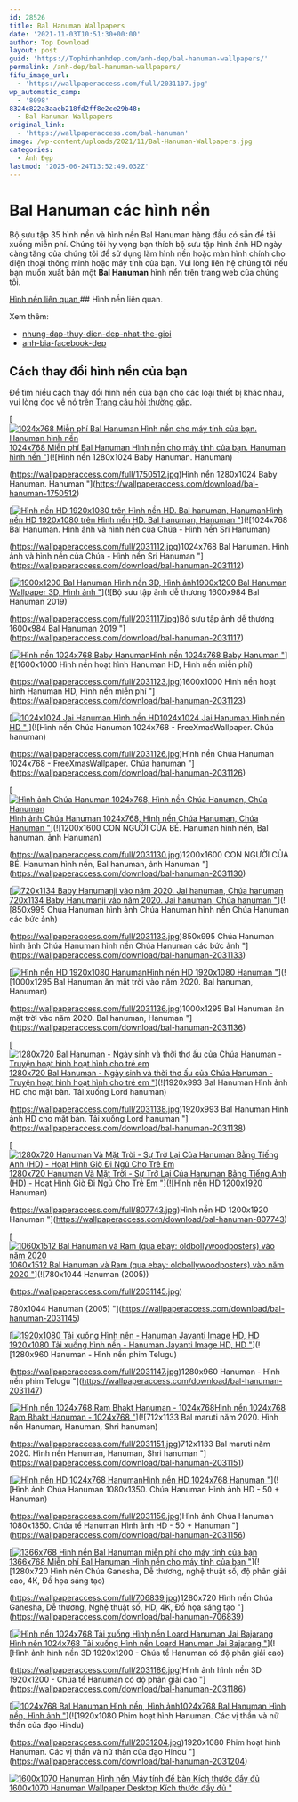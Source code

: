 ```yaml
---
id: 28526
title: Bal Hanuman Wallpapers
date: '2021-11-03T10:51:30+00:00'
author: Top Download
layout: post
guid: 'https://Tophinhanhdep.com/anh-dep/bal-hanuman-wallpapers/'
permalink: /anh-dep/bal-hanuman-wallpapers/
fifu_image_url:
  - 'https://wallpaperaccess.com/full/2031107.jpg'
wp_automatic_camp:
  - '8098'
8324c822a3aaeb218fd2ff8e2ce29b48:
  - Bal Hanuman Wallpapers
original_link:
  - 'https://wallpaperaccess.com/bal-hanuman'
image: /wp-content/uploads/2021/11/Bal-Hanuman-Wallpapers.jpg
categories:
  - Ảnh Đẹp
lastmod: '2025-06-24T13:52:49.032Z'
---
```

# Bal Hanuman các hình nền

Bộ sưu tập 35 hình nền và hình nền Bal Hanuman hàng đầu có sẵn để tải xuống miễn phí. Chúng tôi hy vọng bạn thích bộ sưu tập hình ảnh HD ngày càng tăng của chúng tôi để sử dụng làm hình nền hoặc màn hình chính cho điện thoại thông minh hoặc máy tính của bạn. Vui lòng liên hệ chúng tôi nếu bạn muốn xuất bản một **Bal Hanuman** hình nền trên trang web của chúng tôi.

[Hình nền liên quan ](#related) ## Hình nền liên quan.

   
 Xem thêm:

   
- [nhung-dap-thuy-dien-dep-nhat-the-gioi](https://tophinhanhdep.com/anh-dep/nhung-dap-thuy-dien-dep-nhat-the-gioi/)
- [anh-bia-facebook-dep](https://tophinhanhdep.com/anh-bia/anh-bia-facebook-dep/)

## Cách thay đổi hình nền của bạn

Để tìm hiểu cách thay đổi hình nền của bạn cho các loại thiết bị khác nhau, vui lòng đọc về nó trên [Trang câu hỏi thường gặp](https://tophinhanhdep.com/faq/).

  
[[![1024x768 Miễn phí Bal Hanuman Hình nền cho máy tính của bạn.  Hanuman hình nền](https://wallpaperaccess.com/full/2031107.jpg)1024x768 Miễn phí Bal Hanuman Hình nền cho máy tính của bạn. Hanuman hình nền "](https://wallpaperaccess.com/download/bal-hanuman-2031107)](![Hình nền 1280x1024 Baby Hanuman.  Hanuman)

(https://wallpaperaccess.com/full/1750512.jpg)Hình nền 1280x1024 Baby Hanuman. Hanuman "](https://wallpaperaccess.com/download/bal-hanuman-1750512)

[[![Hình nền HD 1920x1080 trên Hình nền HD.  Bal hanuman, Hanuman](https://wallpaperaccess.com/full/2031109.jpg)Hình nền HD 1920x1080 trên Hình nền HD. Bal hanuman, Hanuman "](https://wallpaperaccess.com/download/bal-hanuman-2031109)](![1024x768 Bal Hanuman.  Hình ảnh và hình nền của Chúa - Hình nền Sri Hanuman)

(https://wallpaperaccess.com/full/2031112.jpg)1024x768 Bal Hanuman. Hình ảnh và hình nền của Chúa - Hình nền Sri Hanuman "](https://wallpaperaccess.com/download/bal-hanuman-2031112)

[[![1900x1200 Bal Hanuman Hình nền 3D, Hình ảnh](https://wallpaperaccess.com/full/2031116.jpg)1900x1200 Bal Hanuman Wallpaper 3D, Hình ảnh "](https://wallpaperaccess.com/download/bal-hanuman-2031116)](![Bộ sưu tập ảnh dễ thương 1600x984 Bal Hanuman 2019)

(https://wallpaperaccess.com/full/2031117.jpg)Bộ sưu tập ảnh dễ thương 1600x984 Bal Hanuman 2019 "](https://wallpaperaccess.com/download/bal-hanuman-2031117)

[[![Hình nền 1024x768 Baby Hanuman](https://wallpaperaccess.com/full/2031122.jpg)Hình nền 1024x768 Baby Hanuman "](https://wallpaperaccess.com/download/bal-hanuman-2031122)](![1600x1000 Hình nền hoạt hình Hanuman HD, Hình nền miễn phí)

(https://wallpaperaccess.com/full/2031123.jpg)1600x1000 Hình nền hoạt hình Hanuman HD, Hình nền miễn phí "](https://wallpaperaccess.com/download/bal-hanuman-2031123)

[[![1024x1024 Jai Hanuman Hình nền HD](https://wallpaperaccess.com/full/2031124.jpg)1024x1024 Jai Hanuman Hình nền HD " ](https://wallpaperaccess.com/download/bal-hanuman-2031124)](![Hình nền Chúa Hanuman 1024x768 - FreeXmasWallpaper.  Chúa hanuman)

(https://wallpaperaccess.com/full/2031126.jpg)Hình nền Chúa Hanuman 1024x768 - FreeXmasWallpaper. Chúa hanuman "](https://wallpaperaccess.com/download/bal-hanuman-2031126)

[[![Hình ảnh Chúa Hanuman 1024x768, Hình nền Chúa Hanuman, Chúa Hanuman](https://wallpaperaccess.com/full/1564163.jpg)Hình ảnh Chúa Hanuman 1024x768, Hình nền Chúa Hanuman, Chúa Hanuman "](https://wallpaperaccess.com/download/bal-hanuman-1564163)](![1200x1600 CON NGƯỜI CỦA BÉ.  Hanuman hình nền, Bal hanuman, ảnh Hanuman)

(https://wallpaperaccess.com/full/2031130.jpg)1200x1600 CON NGƯỜI CỦA BÉ. Hanuman hình nền, Bal hanuman, ảnh Hanuman "](https://wallpaperaccess.com/download/bal-hanuman-2031130)

[[![720x1134 Baby Hanumanji vào năm 2020. Jai hanuman, Chúa hanuman](https://wallpaperaccess.com/full/2031132.jpg)720x1134 Baby Hanumanji vào năm 2020. Jai hanuman, Chúa hanuman "](https://wallpaperaccess.com/download/bal-hanuman-2031132)](![850x995 Chúa Hanuman hình ảnh Chúa Hanuman hình nền Chúa Hanuman các bức ảnh)

(https://wallpaperaccess.com/full/2031133.jpg)850x995 Chúa Hanuman hình ảnh Chúa Hanuman hình nền Chúa Hanuman các bức ảnh "](https://wallpaperaccess.com/download/bal-hanuman-2031133)

[[![Hình nền HD 1920x1080 Hanuman](https://wallpaperaccess.com/full/2031135.jpg)Hình nền HD 1920x1080 Hanuman "](https://wallpaperaccess.com/download/bal-hanuman-2031135)](![1000x1295 Bal Hanuman ăn mặt trời vào năm 2020. Bal hanuman, Hanuman)

(https://wallpaperaccess.com/full/2031136.jpg)1000x1295 Bal Hanuman ăn mặt trời vào năm 2020. Bal hanuman, Hanuman "](https://wallpaperaccess.com/download/bal-hanuman-2031136)

[[![1280x720 Bal Hanuman - Ngày sinh và thời thơ ấu của Chúa Hanuman - Truyện hoạt hình hoạt hình cho trẻ em](https://wallpaperaccess.com/full/2031137.jpg)1280x720 Bal Hanuman - Ngày sinh và thời thơ ấu của Chúa Hanuman - Truyện hoạt hình hoạt hình cho trẻ em "](https://wallpaperaccess.com/download/bal-hanuman-2031137)](![1920x993 Bal Hanuman Hình ảnh HD cho mặt bàn.  Tải xuống Lord hanuman)

(https://wallpaperaccess.com/full/2031138.jpg)1920x993 Bal Hanuman Hình ảnh HD cho mặt bàn. Tải xuống Lord hanuman "](https://wallpaperaccess.com/download/bal-hanuman-2031138)

[[![1280x720 Hanuman Và Mặt Trời - Sự Trở Lại Của Hanuman Bằng Tiếng Anh (HD) - Hoạt Hình Giờ Đi Ngủ Cho Trẻ Em](https://wallpaperaccess.com/full/2031139.jpg)1280x720 Hanuman Và Mặt Trời - Sự Trở Lại Của Hanuman Bằng Tiếng Anh (HD) - Hoạt Hình Giờ Đi Ngủ Cho Trẻ Em "](https://wallpaperaccess.com/download/bal-hanuman-2031139)](![Hình nền HD 1200x1920 Hanuman)

(https://wallpaperaccess.com/full/807743.jpg)Hình nền HD 1200x1920 Hanuman "](https://wallpaperaccess.com/download/bal-hanuman-807743)

[[![1060x1512 Bal Hanuman và Ram (qua ebay: oldbollywoodposters) vào năm 2020](https://wallpaperaccess.com/full/2031144.jpg)1060x1512 Bal Hanuman và Ram (qua ebay: oldbollywoodposters) vào năm 2020 "](https://wallpaperaccess.com/download/bal-hanuman-2031144)](![780x1044 Hanuman (2005))

(https://wallpaperaccess.com/full/2031145.jpg)

780x1044 Hanuman (2005) "](https://wallpaperaccess.com/download/bal-hanuman-2031145)

[[![1920x1080 Tải xuống Hình nền - Hanuman Jayanti Image HD, HD](https://wallpaperaccess.com/full/2031146.jpg)1920x1080 Tải xuống hình nền - Hanuman Jayanti Image HD, HD "](https://wallpaperaccess.com/download/bal-hanuman-2031146)](![1280x960 Hanuman - Hình nền phim Telugu)

(https://wallpaperaccess.com/full/2031147.jpg)1280x960 Hanuman - Hình nền phim Telugu "](https://wallpaperaccess.com/download/bal-hanuman-2031147)

[[![Hình nền 1024x768 Ram Bhakt Hanuman - 1024x768](https://wallpaperaccess.com/full/2031149.jpg)Hình nền 1024x768 Ram Bhakt Hanuman - 1024x768 "](https://wallpaperaccess.com/download/bal-hanuman-2031149)](![712x1133 Bal maruti năm 2020. Hình nền Hanuman, Hanuman, Shri hanuman)

(https://wallpaperaccess.com/full/2031151.jpg)712x1133 Bal maruti năm 2020. Hình nền Hanuman, Hanuman, Shri hanuman "](https://wallpaperaccess.com/download/bal-hanuman-2031151)

[[![Hình nền HD 1024x768 Hanuman](https://wallpaperaccess.com/full/2031155.jpg)Hình nền HD 1024x768 Hanuman "](https://wallpaperaccess.com/download/bal-hanuman-2031155)](![Hình ảnh Chúa Hanuman 1080x1350.  Chúa Hanuman Hình ảnh HD - 50 + Hanuman)

(https://wallpaperaccess.com/full/2031156.jpg)Hình ảnh Chúa Hanuman 1080x1350. Chúa tể Hanuman Hình ảnh HD - 50 + Hanuman "](https://wallpaperaccess.com/download/bal-hanuman-2031156)

[[![1366x768 Hình nền Bal Hanuman miễn phí cho máy tính của bạn](https://wallpaperaccess.com/full/2031174.jpg)1366x768 Miễn phí Bal Hanuman Hình nền cho máy tính của bạn "](https://wallpaperaccess.com/download/bal-hanuman-2031174)](![1280x720 Hình nền Chúa Ganesha, Dễ thương, nghệ thuật số, độ phân giải cao, 4K, Đồ họa sáng tạo)

(https://wallpaperaccess.com/full/706839.jpg)1280x720 Hình nền Chúa Ganesha, Dễ thương, Nghệ thuật số, HD, 4K, Đồ họa sáng tạo "](https://wallpaperaccess.com/download/bal-hanuman-706839)

[[![Hình nền 1024x768 Tải xuống Hình nền Loard Hanuman Jai Bajarang](https://wallpaperaccess.com/full/2031184.jpg)Hình nền 1024x768 Tải xuống Hình nền Loard Hanuman Jai Bajarang "](https://wallpaperaccess.com/download/bal-hanuman-2031184)](![Hình ảnh hình nền 3D 1920x1200 - Chúa tể Hanuman có độ phân giải cao)

(https://wallpaperaccess.com/full/2031186.jpg)Hình ảnh hình nền 3D 1920x1200 - Chúa tể Hanuman có độ phân giải cao "](https://wallpaperaccess.com/download/bal-hanuman-2031186)

[[![1024x768 Bal Hanuman Hình nền, Hình ảnh](https://wallpaperaccess.com/full/2031190.jpg)1024x768 Bal Hanuman Hình nền, Hình ảnh "](https://wallpaperaccess.com/download/bal-hanuman-2031190)](![1920x1080 Phim hoạt hình Hanuman.  Các vị thần và nữ thần của đạo Hindu)

(https://wallpaperaccess.com/full/2031204.jpg)1920x1080 Phim hoạt hình Hanuman. Các vị thần và nữ thần của đạo Hindu "](https://wallpaperaccess.com/download/bal-hanuman-2031204)

[![1600x1070 Hanuman Hình nền Máy tính để bàn Kích thước đầy đủ](https://wallpaperaccess.com/full/2031212.jpg)1600x1070 Hanuman Wallpaper Desktop Kích thước đầy đủ "](https://wallpaperaccess.com/download/bal-hanuman-2031212)
